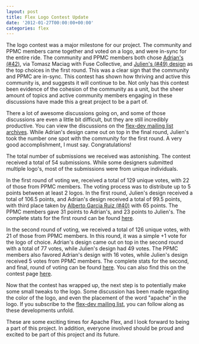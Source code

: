 ```yaml
---
layout: post
title: Flex Logo Contest Update
date: '2012-01-27T00:00:00+00:00'
categories: flex
---
```

<p>The logo contest was a major milestone for our project. The community and PPMC members came together and voted on a logo, and were in-sync for the entire ride. The community and PPMC members both chose <a href="http://s.apache.org/af-logo-42" title="Adrian's Design">Adrian's (#42)</a>, via Tomasz Maciag with Fuse Collective, and <a href="http://s.apache.org/af-logo-49" title="Julien's Design">Julien's (#49) design</a> as the top choices in the first round. This was a clear sign that the community and PPMC are in-sync. This contest has shown how thriving and active this community is, and suggests it will continue to be. Not only has this contest been evidence of the cohesion of the community as a unit, but the sheer amount of topics and active community members engaging in these discussions have made this a great project to be a part of.</p>

<p>There a lot of awesome discussions going on, and some of those discussions are even a little bit difficult, but they are still incredibly productive. You can view the discussions on the <a href="http://markmail.org/search/?q=list%3Aorg.apache.incubator.flex-dev+%22Logo+Contest%22+order%3Adate-forward" title="Flex developer mailing list archives">flex-dev mailing list archives</a>. While Adrian's design came out on top in the final round, Julien's took the number one spot with the community for the first round. A very good accomplishment, I must say. Congratulations!</p>

<p>The total number of submissions we received was astonishing. The contest received a total of 54 submissions. While some designers submitted multiple logo's, most of the submissions were from unique individuals.</p>

<p>In the first round of voting we, received a total of 129 unique votes, with 22 of those from PPMC members. The voting process was to distribute up to 5 points between at least 2 logos. In the first round, Julien's design received a total of 106.5 points, and Adrian's design received a total of 99.5 points, with third place taken by <a href="http://s.apache.org/af-logo-40" title="Alberto's Design">Alberto Garcia Ruiz (#40)</a> with 65 points. The PPMC members gave 31 points to Adrian's, and 23 points to Julien's. The complete stats for the first round can be found <a href="http://people.apache.org/~dougarthur/apache_flex_logo_votes.pdf" title="Logo contest first round tallies">here</a>.</p>

<p>In the second round of voting, we received a total of 126 unique votes, with 21 of those from PPMC members. In this round, it was a simple +1 vote for the logo of choice. Adrian's design came out on top in the second round with a total of 77 votes, while Julien's design had 49 votes. The PPMC members also favored Adrian's design with 16 votes, while Julien's design received 5 votes from PPMC members. The complete stats for the second, and final, round of voting can be found <a href="http://people.apache.org/~dougarthur/apache_flex_logo_votes_round2.pdf" title="Logo contest final round tallies">here</a>. You can also find this on the contest page <a href="http://incubator.apache.org/flex/logo-contest.html" title="Logo Contest">here</a>.</p>

<p>Now that the contest has wrapped up, the next step is to potentially make some small tweaks to the logo. Some discussion has been made regarding the color of the logo, and even the placement of the word "apache" in the logo. If you subscribe to the <a href="http://incubator.apache.org/flex/mailing-lists.html" title="Flex development mailing list">flex-dev mailing list</a>, you can follow along as these developments unfold.</p>

<p>These are some exciting times for Apache Flex, and I look forward to being a part of this project. In addition, everyone involved should be proud and excited to be part of this project and its future.</p>
